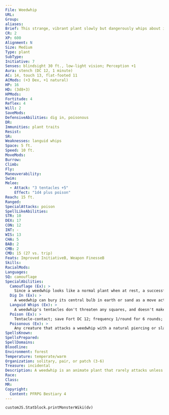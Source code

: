```yaml
---
File: Weedwhip
URL: 
Group: 
aliases: 
Brief: This strange, vibrant plant slowly but dangerously whips about its trio of tendrils with spiked heads.
CR: 2
XP: 600
Alignment: N
Size: Medium
Type: plant
SubType: 
Initiative: 7
Senses: blindsight 30 ft., low-light vision; Perception +1
Aura: stench (DC 12, 1 minute)
AC: 14, touch 13, flat-footed 11
ACMods: (+3 Dex, +1 natural)
HP: 16
HD: (3d8+3)
HPMods: 
Fortitude: 4
Reflex: 4
Will: 2
SaveMods: 
DefensiveAbilities: dig in, poisonous
DR: 
Immunities: plant traits
Resist: 
SR: 
Weaknesses: languid whips
Space: 5 ft.
Speed: 10 ft.
MoveMods: 
Burrow: 
Climb: 
Fly: 
Maneuverability: 
Swim: 
Melee: 
  - Attack: "3 tentacles +5"
    Effect: "1d4 plus poison"
Reach: 15 ft.
Ranged: 
SpecialAttacks: poison
SpellLikeAbilities: 
STR: 10
DEX: 17
CON: 12
INT: -
WIS: 13
CHA: 5
BAB: 2
CMB: 2
CMD: 15 (27 vs. trip)
Feats: Improved InitiativeB, Weapon FinesseB
Skills: 
RacialMods: 
Languages: 
SQ: camouflage
SpecialAbilities:
  Camouflage (Ex): >
    Since a weedwhip looks like a normal plant when at rest, a successful DC 15 Perception check is required to notice it before it attacks for the first time. Anyone with ranks in Survival or Knowledge (nature) can use either of those skills instead of Perception to notice the plant.
  Dig In (Ex): >
    A weedwhip can bury its central bulb in earth or sand as a move action, granting it partial cover against all attacks (Pathfinder RPG Core Rulebook 196), but preventing it from moving. It can extract itself from the ground as a move action.
  Languid Whips (Ex): >
    A weedwhip's tentacles don't threaten any squares, and doesn't make attacks of opportunity.
  Poison (Ex): >
    Tentacle-contact; save Fort DC 12; frequency 1/round for 6 rounds; effect nauseated 1 round; cure 2 consecutive saves. The save DC is Constitution-based.
  Poisonous (Ex): >
    Any creature that attacks a weedwhip with a natural piercing or slashing weapon is exposed to its poison.
SpellsKnown: 
SpellsPrepared: 
SpellDomains: 
Bloodline: 
Environment: forest
Temperature: temperate/warm
Organization: solitary, pair, or patch (3-6)
Treasure: incidental
Description: A weedwhip is an animate plant that rarely attacks unless provoked. Its unpleasant smell (reminiscent of decomposing fish) and tendency to sprout in any passable soil makes it a nuisance to farmers and settlers. Those who don't know of the weedwhip's dangers quickly fall prey to this plant once they target it for culling. Farmers have to deal with it in croplands and orchards, groundskeepers find it climbing walls like ivy, druids spot it encroaching on sacred groves, and even cave dwellers find it growing in dung heaps. Animals don't eat it because of its stench and poison, and fire is a risky way to destroy it because the weed mixes with other plants or wraps around trees or buildings. A mature plant consists of a torso-sized bulb with small, ambulatory roots and three large, lashing vines, each as long as a whip, with blade-like thorns that secrete an irritating toxin. When the weedwhip is blooming, the bulb is crowned with a large flower and its scent is especially strong, often attracting pollinating flies. In rocky areas lacking suitable soil, a weedwhip can root itself in a corpse, leading some adventurers to think it prefers feeding on dead bodies or plants seeds in its kills, but it does so only in extreme circumstances.
Race: 
Class: 
MR: 
Copyright:
  Content: PFRPG Bestiary 4
---
```

```dataviewjs
customJS.Statblock.printMonsterWiki(dv)
```

